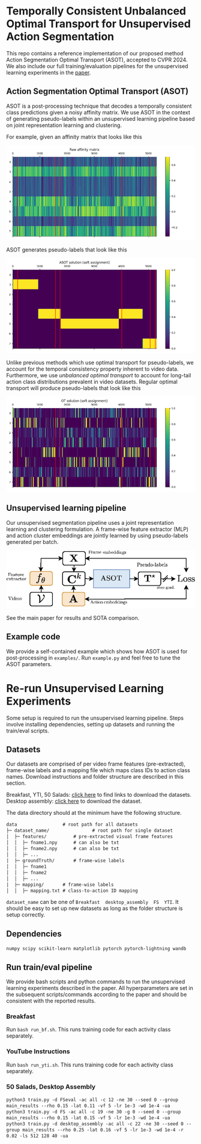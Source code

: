 # Temporally Consistent Unbalanced Optimal Transport for Unsupervised Action Segmentation

This repo contains a reference implementation of our proposed method Action Segmentation Optimal Transport (ASOT), accepted to CVPR 2024. We also include our full training/evaluation pipelines for the unsupervised learning experiments in the [paper](http://arxiv.org/abs/2404.01518).

## Action Segmentation Optimal Transport (ASOT)

ASOT is a post-processing technique that decodes a temporally consistent class predictions given a noisy affinity matrix. We use ASOT in the context of generating pseudo-labels within an unsupervised learning pipeline based on joint representation learning and clustering. 

For example, given an affinity matrix that looks like this

![raw_affinities](examples/affinity.png)

ASOT generates pseudo-labels that look like this

![soft_assign](examples/soft_assign_asot.png)

Unlike previous methods which use optimal transport for pseudo-labels, we account for the temporal consistency property inherent to video data. Furthermore, we use *unbalanced optimal transport* to account for long-tail action class distributions prevalent in video datasets. Regular optimal transport will produce pseudo-labels that look like this

![soft_assign](examples/soft_assign_kot.png)

## Unsupervised learning pipeline

Our unsupervised segmentation pipeline uses a joint representation learning and clustering formulation. A frame-wise feature extractor (MLP) and action cluster embeddings are jointly learned by using pseudo-labels generated per batch.

![learning_pipeline](system_train.png)

See the main paper for results and SOTA comparison.

## Example code

We provide a self-contained example which shows how ASOT is used for post-processing in `examples/`. Run `example.py` and feel free to tune the ASOT parameters.

# Re-run Unsupervised Learning Experiments

Some setup is required to run the unsupervised learning pipeline. Steps involve installing dependencies, setting up datasets and running the train/eval scripts.

## Datasets

Our datasets are comprised of per video frame features (pre-extracted), frame-wise labels and a mapping file which maps class IDs to action class names. Download instructions and folder structure are described in this section.

Breakfast, YTI, 50 Salads: [click here](https://github.com/Annusha/unsup_temp_embed/blob/master/HOWTO_master.md) to find links to download the datasets.
Desktop assembly: [click here](https://drive.google.com/drive/folders/1m7ljnnnd5kJ_Hi4Ir-sdNZRDFSqT1sHd) to download the dataset.

The data directory should at the minimum have the following structure.

```
data                 # root path for all datasets
├─ dataset_name/                # root path for single dataset
│  ├─ features/          # pre-extracted visual frame features
│  │  ├─ fname1.npy      # can also be txt
│  │  ├─ fname2.npy      # can also be txt
│  │  ├─ ...      
|  ├─ groundTruth/       # frame-wise labels
│  │  ├─ fname1 
│  │  ├─ fname2
│  │  ├─ ...      
|  ├─ mapping/       # frame-wise labels
│  │  ├─ mapping.txt # class-to-action ID mapping
```

`dataset_name` can be one of `Breakfast  desktop_assembly  FS  YTI`. It should be easy to set up new datasets as long as the folder structure is setup correctly.

## Dependencies

`numpy scipy scikit-learn matplotlib pytorch pytorch-lightning wandb`

## Run train/eval pipeline

We provide bash scripts and python commands to run the unsupervised learning experiments described in the paper. All hyperparameters are set in the subsequent scripts/commands according to the paper and should be consistent with the reported results.

### Breakfast

Run `bash run_bf.sh`. This runs training code for each activity class separately.

### YouTube Instructions

Run `bash run_yti.sh`. This runs training code for each activity class separately.

### 50 Salads, Desktop Assembly

```
python3 train.py -d FSeval -ac all -c 12 -ne 30 --seed 0 --group main_results --rho 0.15 -lat 0.11 -vf 5 -lr 1e-3 -wd 1e-4 -ua
python3 train.py -d FS -ac all -c 19 -ne 30 -g 0 --seed 0 --group main_results --rho 0.15 -lat 0.15 -vf 5 -lr 1e-3 -wd 1e-4 -ua
python3 train.py -d desktop_assembly -ac all -c 22 -ne 30 --seed 0 --group main_results --rho 0.25 -lat 0.16 -vf 5 -lr 1e-3 -wd 1e-4 -r 0.02 -ls 512 128 40 -ua
```
